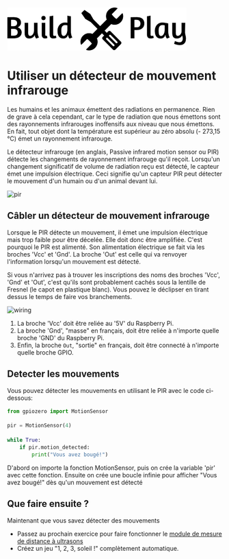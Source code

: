 ![Build & Play, les meilleurs tutoriels DIY pour débuter et progresser dans l'univers de l'Internet des Objets](BuildnPlay_small.png)

# Utiliser un détecteur de mouvement infrarouge 
Les humains et les animaux émettent des radiations en permanence. Rien de grave à cela cependant, car le type de radiation que nous émettons sont des rayonnements infrarouges inoffensifs aux niveau que nous émettons. En fait, tout objet dont la température est supérieur au zéro absolu (- 273,15 °C) émet un rayonnement infrarouge.

Le détecteur infrarouge (en anglais, Passive infrared motion sensor ou PIR) détecte les changements de rayonnement infrarouge qu'il reçoit. Lorsqu'un changement significatif de volume de radiation reçu est détecté, le capteur émet une impulsion électrique. Ceci signifie qu'un capteur PIR peut détecter le mouvement d'un humain ou d'un animal devant lui. 

![pir](images/pir_module.png)

## Câbler un détecteur de mouvement infrarouge
Lorsque le PIR détecte un mouvement, il émet une impulsion électrique mais trop faible pour être décelée. Elle doit donc être amplifiée. C'est pourquoi le PIR est alimenté. Son alimentation électrique se fait via les broches 'Vcc' et 'Gnd'. La broche 'Out' est celle qui va renvoyer l'information lorsqu'un mouvement est détecté.

Si vous n'arrivez pas à trouver les inscriptions des noms des broches 'Vcc', 'Gnd' et 'Out', c'est qu'ils sont probablement cachés sous la lentille de Fresnel (le capot en plastique blanc). Vous pouvez le déclipser en tirant dessus le temps de faire vos branchements.

![wiring](images/pir_wiring.png)

1. La broche 'Vcc' doit être reliée au '5V' du Raspberry Pi.
1. La broche 'Gnd', "masse" en français, doit être reliée à n'importe quelle broche 'GND' du Raspberry Pi.
1. Enfin, la broche `Out`, "sortie" en français, doit être connecté à n'importe quelle broche GPIO.

## Detecter les mouvements

Vous pouvez détecter les mouvements en utilisant le PIR avec le code ci-dessous:

```python
from gpiozero import MotionSensor

pir = MotionSensor(4)

while True:
    if pir.motion_detected:
        print("Vous avez bougé!")
```
D'abord on importe la fonction MotionSensor, puis on crée la variable 'pir' avec cette fonction.
Ensuite on crée une boucle infinie pour afficher "Vous avez bougé!" dès qu'un mouvement est détecté

## Que faire ensuite ?
 Maintenant que vous savez détecter des mouvements
- Passez au prochain exercice pour faire fonctionner le [module de mesure de distance à ultrasons](distance.md)
- Créez un jeu "1, 2, 3, soleil !" complètement automatique.
